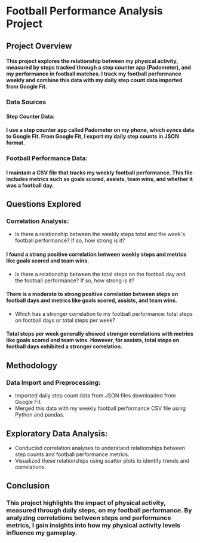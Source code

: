 # Football Performance Analysis Project

## Project Overview

#### This project explores the relationship between my physical activity, measured by steps tracked through a step counter app (Padometer), and my performance in football matches. I track my football performance weekly and combine this data with my daily step count data imported from Google Fit.

### Data Sources

#### Step Counter Data:

#### I use a step counter app called Padometer on my phone, which syncs data to Google Fit. From Google Fit, I export my daily step counts in JSON format.

### Football Performance Data:

#### I maintain a CSV file that tracks my weekly football performance. This file includes metrics such as goals scored, assists, team wins, and whether it was a football day.

## Questions Explored

### Correlation Analysis:

- Is there a relationship between the weekly steps total and the week's football performance? If so, how strong is it?

#### I found a strong positive correlation between weekly steps and metrics like goals scored and team wins.

- Is there a relationship between the total steps on the football day and the football performance? If so, how strong is it?

#### There is a moderate to strong positive correlation between steps on football days and metrics like goals scored, assists, and team wins.

- Which has a stronger correlation to my football performance: total steps on football days or total steps per week?

#### Total steps per week generally showed stronger correlations with metrics like goals scored and team wins. However, for assists, total steps on football days exhibited a stronger correlation.

## Methodology

### Data Import and Preprocessing:

- Imported daily step count data from JSON files downloaded from Google Fit.
- Merged this data with my weekly football performance CSV file using Python and pandas.

## Exploratory Data Analysis:

- Conducted correlation analyses to understand relationships between step counts and football performance metrics.
- Visualized these relationships using scatter plots to identify trends and correlations.

## Conclusion

### This project highlights the impact of physical activity, measured through daily steps, on my football performance. By analyzing correlations between steps and performance metrics, I gain insights into how my physical activity levels influence my gameplay.
